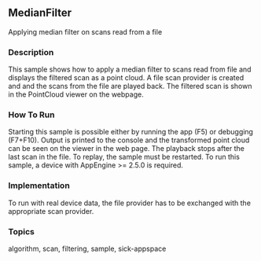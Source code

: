 ## MedianFilter

Applying median filter on scans read from a file

### Description

This sample shows how to apply a median filter to scans read
from file and displays the filtered scan as a point cloud. A file scan provider
is created and and the scans from the file are played back. The filtered scan is
shown in the PointCloud viewer on the webpage.

### How To Run

Starting this sample is possible either by running the app (F5) or
debugging (F7+F10). Output is printed to the console and the transformed
point cloud can be seen on the viewer in the web page. The playback stops
after the last scan in the file. To replay, the sample must be restarted.
To run this sample, a device with AppEngine >= 2.5.0 is required.

### Implementation

To run with real device data, the file provider has to be exchanged with the
appropriate scan provider.

### Topics

algorithm, scan, filtering, sample, sick-appspace
